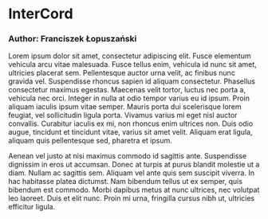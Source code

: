 # InterCord

### Author: Franciszek Łopuszański

Lorem ipsum dolor sit amet, consectetur adipiscing elit. Fusce elementum vehicula arcu vitae malesuada. Fusce tellus enim, vehicula id nunc sit amet, ultricies placerat sem. Pellentesque auctor urna velit, ac finibus nunc gravida vel. Suspendisse rhoncus sapien id aliquam consectetur. Phasellus consectetur maximus egestas. Maecenas velit tortor, luctus nec porta a, vehicula nec orci. Integer in nulla at odio tempor varius eu id ipsum. Proin aliquam iaculis ipsum vitae semper. Mauris porta dui scelerisque lorem feugiat, vel sollicitudin ligula porta. Vivamus varius mi eget nisl auctor convallis. Curabitur iaculis ex mi, non rhoncus enim ultrices non. Duis odio augue, tincidunt et tincidunt vitae, varius sit amet velit. Aliquam erat ligula, aliquam quis pellentesque sed, pharetra et ipsum.

Aenean vel justo at nisi maximus commodo id sagittis ante. Suspendisse dignissim in eros ut accumsan. Donec at turpis at purus blandit molestie ut a diam. Nullam ac sagittis sem. Aliquam vel ante quis sem suscipit viverra. In hac habitasse platea dictumst. Nam bibendum tellus ut ex semper, quis bibendum est commodo. Morbi dapibus metus at nunc ultrices, nec volutpat leo laoreet. Duis et elit nunc. Proin mi urna, fringilla cursus nibh ut, ultricies efficitur ligula.
